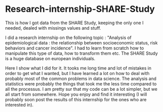 # Research-internship-SHARE-Study
This is how I got data from the SHARE Study, keeping the only one I needed, dealed with missings values and stuff.

I did a research internship on the following topic : "Analysis of epidemiological data : the relationship between socioeconomic status, risk behaviors and cancer incidence". I had to learn from scratch how to manipulate this type of data, how to transform them etc. The SHARE Study is a huge database on european individuals. 

Here I show what I did for it. It tooks me long time and lot of mistakes in order to get what I wanted, but I have learned a lot on how to deal with probably most of the common problems in data science. The analysis and statistics were probably the things that took me the less time compared to all the processus. I am pretty sur that my code can be a lot simpler, but we all start from somewhere. Hope you enjoy and find it interesting (I will probably soon post the results of this internship for the ones who are interested in). 
